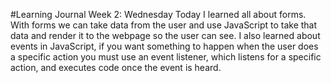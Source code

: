 #Learning Journal Week 2: Wednesday
Today I learned all about forms. With forms we can take data from the user and use JavaScript to take that data and render it to the webpage so the user can see.
I also learned about events in JavaScript, if you want something to happen when the user does a specific action you must use an event listener, which listens for a specific action, and executes code once the event is heard.
